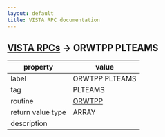 ```yaml
---
layout: default
title: VISTA RPC documentation
---
```




## [VISTA RPCs](TableOfContent.md) &#8594; ORWTPP PLTEAMS 

 property | value 
--- | --- 
 label | ORWTPP PLTEAMS
 tag | PLTEAMS
 routine | [ORWTPP](http://code.osehra.org/dox/Routine_ORWTPP_source.html)
 return value type | ARRAY
 description | 